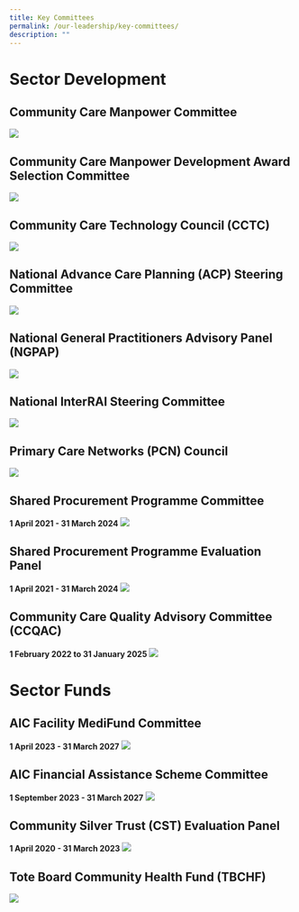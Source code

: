 ```yaml
---
title: Key Committees
permalink: /our-leadership/key-committees/
description: ""
---
```

# Sector Development

## Community Care Manpower Committee
![](/images/communitee%20list_spilt(280923)_commnittee_1.png)

## Community Care Manpower Development Award Selection Committee
![](/images/communitee%20list_spilt(280923)_commnittee_2.png)

## Community Care Technology Council (CCTC)
![](/images/communitee%20list_spilt(280923)_commnittee_3.png)


## National Advance Care Planning (ACP) Steering Committee 
![](/images/communitee%20list_spilt(280923)_commnittee_4.png)

## National General Practitioners Advisory Panel (NGPAP)
![](/images/communitee%20list_spilt(280923)_commnittee_5.png)

## National InterRAI Steering Committee
![](/images/communitee%20list_spilt(280923)_commnittee_6.png)

## Primary Care Networks (PCN) Council
![](/images/communitee%20list_spilt(280923)_commnittee_7.png)

## Shared Procurement Programme Committee
**1 April 2021 - 31 March 2024**
![](/images/communitee%20list_spilt(280923)_commnittee_8.png)

## Shared Procurement Programme Evaluation Panel
**1 April 2021 - 31 March 2024**
![](/images/communitee%20list_spilt(280923)_commnittee_9.png)

## Community Care Quality Advisory Committee (CCQAC)
**1 February 2022 to 31 January 2025**
![](/images/communitee%20list_spilt(280923)_commnittee_10.png)

# Sector Funds
## AIC Facility MediFund Committee
**1 April 2023 - 31 March 2027**
![](/images/communitee%20list_spilt(280923)_commnittee_11.png)

## AIC Financial Assistance Scheme Committee
**1 September 2023 - 31 March 2027**
![](/images/communitee%20list_spilt(280923)_commnittee_11.png)

## Community Silver Trust (CST) Evaluation Panel
**1 April 2020 - 31 March 2023**
![](/images/communitee%20list_spilt(280923)_commnittee_13.png)

## Tote Board Community Health Fund (TBCHF)
![](/images/communitee%20list_spilt(280923)_commnittee_14.png)
